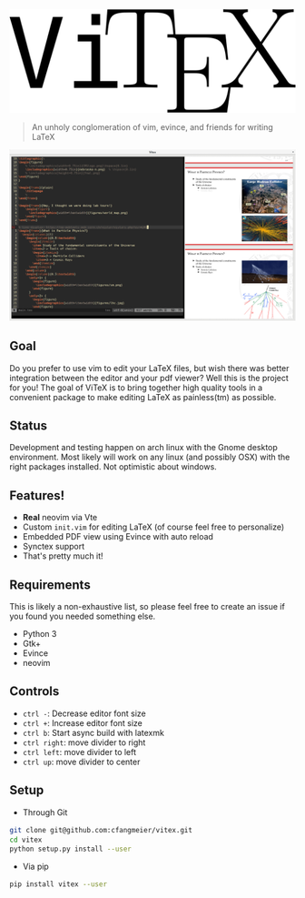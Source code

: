 ![ViTeX](https://raw.githubusercontent.com/cfangmeier/vitex/master/vitex.png)

> An unholy conglomeration of vim, evince, and friends for writing LaTeX

![This is what it looks like!](https://github.com/cfangmeier/vitex/raw/master/screenshot.png)

## Goal

Do you prefer to use vim to edit your LaTeX files, but wish there was better integration between the editor and your pdf viewer? Well this is the project for you! The goal of ViTeX is to bring together high quality tools in a convenient package to make editing LaTeX as painless(tm) as possible.

## Status

Development and testing happen on arch linux with the Gnome desktop environment. Most likely will work on any linux (and possibly OSX) with the right packages installed. Not optimistic about windows.

## Features!

  - **Real** neovim via Vte
  - Custom `init.vim` for editing LaTeX (of course feel free to personalize)
  - Embedded PDF view using Evince with auto reload
  - Synctex support
  - That's pretty much it!

## Requirements

This is likely a non-exhaustive list, so please feel free to create an issue if you found you needed something else.

  - Python 3
  - Gtk+
  - Evince
  - neovim
  
 ## Controls
   - `ctrl -`: Decrease editor font size
   - `ctrl +`: Increase editor font size
   - `ctrl b`: Start async build with latexmk
   - `ctrl right`: move divider to right
   - `ctrl left`: move divider to left
   - `ctrl up`: move divider to center

## Setup
  - Through Git
```sh
git clone git@github.com:cfangmeier/vitex.git
cd vitex
python setup.py install --user
```
  - Via pip
```sh
pip install vitex --user
```
